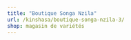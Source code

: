 ```yaml
---
title: "Boutique Songa Nzila"
url: /kinshasa/boutique-songa-nzila-3/
shop: magasin de variétés
---
```

